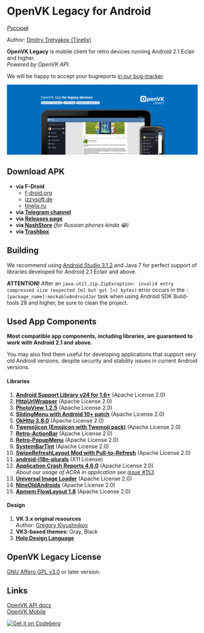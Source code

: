 # OpenVK Legacy for Android

_[Русский](README_RU.md)_

Author: [Dmitry Tretyakov (Tinelix)](https://github.com/tretdm)

**OpenVK Legacy** is mobile client for retro devices running Android 2.1 Eclair and higher.\
_Powered by OpenVK API._

We will be happy to accept your bugreports [in our bug-tracker](https://github.com/openvk/mobile-android-legacy/projects/1).

![featureGraphic](fastlane/metadata/android/en-US/images/featureGraphic.png)

## Download APK
* **via F-Droid**
  * [f-droid.org](https://f-droid.org/packages/uk.openvk.android.legacy/)
  * [izzysoft.de](https://apt.izzysoft.de/fdroid/index/apk/uk.openvk.android.legacy)
  * [tinelix.ru](https://fdroid.tinelix.ru)
* **via [Telegram channel](https://t.me/+nPLHBZqAsFlhYmIy)**
* **via [Releases page](https://github.com/openvk/mobile-android-legacy/releases/latest)**
* **via [NashStore](https://store.nashstore.ru/store/637cc36cfb3ed38835524503)** _(for Russian phones kinda 😂)_
* **via [Trashbox](https://trashbox.ru/topics/164477/openvk-legacy)**

## Building
We recommend using [Android Studio 3.1.2](https://developer.android.com/studio/archive) and Java 7 for perfect support of libraries developed for Android 2.1 Eclair and above.

**ATTENTION!** After an `java.util.zip.ZipException: invalid entry compressed size (expected [m] but got [n] bytes)` error occurs in the `:[package_name]:mockableAndroidJar` task when using Android SDK Build-tools 28 and higher, be sure to clean the project.

## Used App Components
**Most compatible app components, including libraries, are guaranteed to work with Android 2.1 and above.**

You may also find them useful for developing applications that support very old Android versions, despite security and stability issues in current Android versions.

#### Libraries
1. **[Android Support Library v24 for 1.6+](https://developer.android.com/topic/libraries/support-library)** (Apache License 2.0)
2. **[HttpUrlWrapper](https://github.com/tinelix/httpurlwrapper)** (Apache License 2.0)
3. **[PhotoView 1.2.5](https://github.com/Baseflow/PhotoView/tree/v1.2.5)** (Apache License 2.0)
4. **[SlidingMenu with Android 10+ patch](https://github.com/tinelix/SlidingMenu)** (Apache License 2.0)
5. **[OkHttp 3.8.0](https://square.github.io/okhttp/)** (Apache License 2.0)
6. **[Twemojicon (Emojicon with Twemoji pack)](https://github.com/tinelix/twemojicon)** (Apache License 2.0)
7. **[Retro-ActionBar](https://github.com/tinelix/retro-actionbar)** (Apache License 2.0)
8. **[Retro-PopupMenu](https://github.com/tinelix/retro-popupmenu)** (Apache License 2.0)
9. **[SystemBarTint](https://github.com/jgilfelt/SystemBarTint)** (Apache License 2.0)
10. **[SwipeRefreshLayout Mod with Pull-to-Refresh](https://github.com/xyxyLiu/SwipeRefreshLayout)** (Apache License 2.0)
11. **[android-i18n-plurals](https://github.com/populov/android-i18n-plurals)** (X11 License)
12. **[Application Crash Reports 4.6.0](https://github.com/ACRA/acra/tree/acra-4.6.0)** (Apache License 2.0) \
    _About our usage of ACRA in application see [issue #153](https://github.com/openvk/mobile-android-legacy/issues/153)._
14. **[Universal Image Loader](https://github.com/nostra13/Android-Universal-Image-Loader/tree/v1.9.5)** (Apache License 2.0)
15. **[NineOldAndroids](https://github.com/JakeWharton/NineOldAndroids)** (Apache License 2.0)
16. **[Apmem FlowLayout 1.8](https://github.com/ApmeM/android-flowlayout/tree/java-flowlayout-1.8)** (Apache License 2.0)

#### Design
1. **VK 3.x original resources** \
   Author: [Gregory Klyushnikov](https://grishka.me)
2. **VK3-based themes:** Gray, Black
3. [**Holo Design Language**](https://web.archive.org/web/20130217132335/http://developer.android.com/design/index.html)

## OpenVK Legacy License
[GNU Affero GPL v3.0](COPYING) or later version.

## Links
[OpenVK API docs](https://docs.openvk.su/openvk_engine/en/api/description/)\
[OpenVK Mobile](https://openvk.uk/app)

<a href="https://codeberg.org/OpenVK/mobile-android-legacy">
    <img alt="Get it on Codeberg" src="https://codeberg.org/Codeberg/GetItOnCodeberg/media/branch/main/get-it-on-blue-on-white.png" height="60">
</a>
